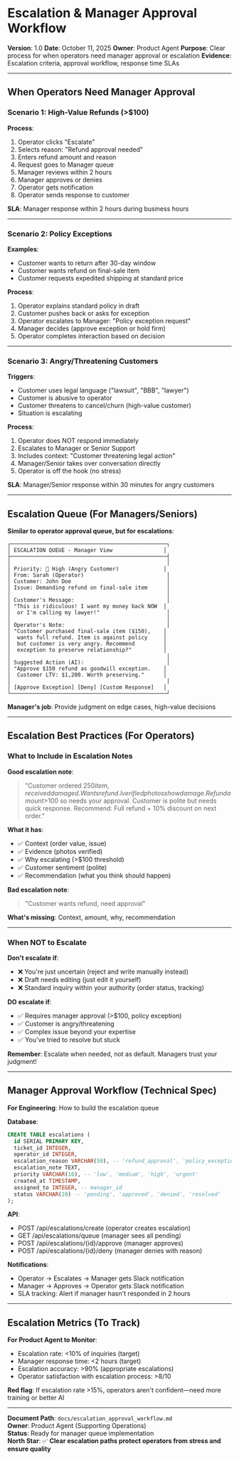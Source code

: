 # Escalation & Manager Approval Workflow

**Version**: 1.0
**Date**: October 11, 2025
**Owner**: Product Agent
**Purpose**: Clear process for when operators need manager approval or escalation
**Evidence**: Escalation criteria, approval workflow, response time SLAs

---

## When Operators Need Manager Approval

### Scenario 1: High-Value Refunds (>$100)

**Process**:

1. Operator clicks "Escalate"
2. Selects reason: "Refund approval needed"
3. Enters refund amount and reason
4. Request goes to Manager queue
5. Manager reviews within 2 hours
6. Manager approves or denies
7. Operator gets notification
8. Operator sends response to customer

**SLA**: Manager response within 2 hours during business hours

---

### Scenario 2: Policy Exceptions

**Examples**:

- Customer wants to return after 30-day window
- Customer wants refund on final-sale item
- Customer requests expedited shipping at standard price

**Process**:

1. Operator explains standard policy in draft
2. Customer pushes back or asks for exception
3. Operator escalates to Manager: "Policy exception request"
4. Manager decides (approve exception or hold firm)
5. Operator completes interaction based on decision

---

### Scenario 3: Angry/Threatening Customers

**Triggers**:

- Customer uses legal language ("lawsuit", "BBB", "lawyer")
- Customer is abusive to operator
- Customer threatens to cancel/churn (high-value customer)
- Situation is escalating

**Process**:

1. Operator does NOT respond immediately
2. Escalates to Manager or Senior Support
3. Includes context: "Customer threatening legal action"
4. Manager/Senior takes over conversation directly
5. Operator is off the hook (no stress)

**SLA**: Manager/Senior response within 30 minutes for angry customers

---

## Escalation Queue (For Managers/Seniors)

**Similar to operator approval queue, but for escalations**:

```
┌─────────────────────────────────────────────────┐
│ ESCALATION QUEUE - Manager View                │
├─────────────────────────────────────────────────┤
│                                                 │
│ Priority: 🔴 High (Angry Customer)              │
│ From: Sarah (Operator)                          │
│ Customer: John Doe                              │
│ Issue: Demanding refund on final-sale item      │
│                                                 │
│ Customer's Message:                             │
│ "This is ridiculous! I want my money back NOW  │
│  or I'm calling my lawyer!"                     │
│                                                 │
│ Operator's Note:                                │
│ "Customer purchased final-sale item ($150),    │
│  wants full refund. Item is against policy     │
│  but customer is very angry. Recommend         │
│  exception to preserve relationship?"          │
│                                                 │
│ Suggested Action (AI):                          │
│ "Approve $150 refund as goodwill exception.    │
│  Customer LTV: $1,200. Worth preserving."      │
│                                                 │
│ [Approve Exception] [Deny] [Custom Response]   │
└─────────────────────────────────────────────────┘
```

**Manager's job**: Provide judgment on edge cases, high-value decisions

---

## Escalation Best Practices (For Operators)

### What to Include in Escalation Notes

**Good escalation note**:

> "Customer ordered $250 item, received damaged. Wants refund. I verified photos show damage. Refund amount >$100 so needs your approval. Customer is polite but needs quick response. Recommend: Full refund + 10% discount on next order."

**What it has**:

- ✅ Context (order value, issue)
- ✅ Evidence (photos verified)
- ✅ Why escalating (>$100 threshold)
- ✅ Customer sentiment (polite)
- ✅ Recommendation (what you think should happen)

**Bad escalation note**:

> "Customer wants refund, need approval"

**What's missing**: Context, amount, why, recommendation

---

### When NOT to Escalate

**Don't escalate if**:

- ❌ You're just uncertain (reject and write manually instead)
- ❌ Draft needs editing (just edit it yourself)
- ❌ Standard inquiry within your authority (order status, tracking)

**DO escalate if**:

- ✅ Requires manager approval (>$100, policy exception)
- ✅ Customer is angry/threatening
- ✅ Complex issue beyond your expertise
- ✅ You've tried to resolve but stuck

**Remember**: Escalate when needed, not as default. Managers trust your judgment!

---

## Manager Approval Workflow (Technical Spec)

**For Engineering**: How to build the escalation queue

**Database**:

```sql
CREATE TABLE escalations (
  id SERIAL PRIMARY KEY,
  ticket_id INTEGER,
  operator_id INTEGER,
  escalation_reason VARCHAR(50), -- 'refund_approval', 'policy_exception', 'angry_customer', 'complex'
  escalation_note TEXT,
  priority VARCHAR(10), -- 'low', 'medium', 'high', 'urgent'
  created_at TIMESTAMP,
  assigned_to INTEGER, -- manager_id
  status VARCHAR(20) -- 'pending', 'approved', 'denied', 'resolved'
);
```

**API**:

- POST /api/escalations/create (operator creates escalation)
- GET /api/escalations/queue (manager sees all pending)
- POST /api/escalations/{id}/approve (manager approves)
- POST /api/escalations/{id}/deny (manager denies with reason)

**Notifications**:

- Operator → Escalates → Manager gets Slack notification
- Manager → Approves → Operator gets Slack notification
- SLA tracking: Alert if manager hasn't responded in 2 hours

---

## Escalation Metrics (To Track)

**For Product Agent to Monitor**:

- Escalation rate: <10% of inquiries (target)
- Manager response time: <2 hours (target)
- Escalation accuracy: >90% (appropriate escalations)
- Operator satisfaction with escalation process: >8/10

**Red flag**: If escalation rate >15%, operators aren't confident—need more training or better AI

---

**Document Path**: `docs/escalation_approval_workflow.md`  
**Owner**: Product Agent (Supporting Operations)  
**Status**: Ready for manager queue implementation  
**North Star**: ✅ **Clear escalation paths protect operators from stress and ensure quality**
